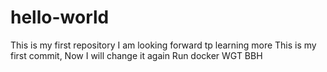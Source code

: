 # hello-world
This is my first repository
I am looking forward tp learning more
This is my first commit, Now I will change it again
Run docker WGT BBH
